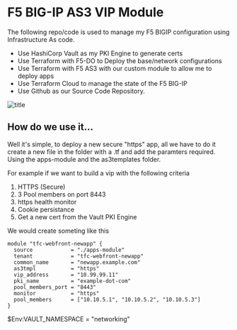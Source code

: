 # F5 BIG-IP AS3 VIP Module 
The following repo/code is used to manage my F5 BIGIP configuration using Infrastructure As code.

* Use HashiCorp Vault as my PKI Engine to generate certs
* Use Terraform with F5-DO to Deploy the base/network configurations
* Use Terraform with F5 AS3 with our custom module to allow me to deploy apps
* Use Terraform Cloud to manage the state of the F5 BIG-IP
* Use Github as our Source Code Repository.

![title](./images/image.png)

## How do we use it...
Well it's simple, to deploy a new secure "https" app, all we have to do it create a new file  in the folder with a .tf and add the paramters required. Using the apps-module and the as3templates folder.

For example if we want to build a vip with the following criteria
1. HTTPS (Secure)
2. 3 Pool members on port 8443
3. https health monitor
4. Cookie persistance
5. Get a new cert from the Vault PKI Engine 

We would create someting like this 

```
module "tfc-webfront-newapp" {
  source            = "./apps-module"
  tenant            = "tfc-webfront-newapp"
  common_name       = "newapp.example.com"
  as3tmpl           = "https"
  vip_address       = "10.99.99.11"
  pki_name          = "example-dot-com"
  pool_members_port = "8443"
  monitor           = "https"
  pool_members      = ["10.10.5.1", "10.10.5.2", "10.10.5.3"]
}
```

$Env:VAULT_NAMESPACE = "networking"

